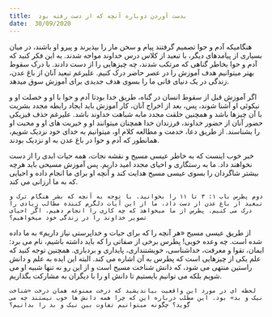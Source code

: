 ```yaml
---
title:  بدست آوردن دوباره آنچه که از دست رفته بود
date:  30/09/2020
---
```


هنگامیکه آدم و حوا تصمیم گرفتند پیام و سخن مار را بپذیرند و پیرو او باشند، در میان بسیاری از پیامدهای دیگر، با تبعید از کلاس درس خداوند مواجه شدند. به این فکر کنید که آدم و حوا بخاطر گناهی که مرتکب شدند، چه چیزهایی را از دست دادند. با درک سقوط بهتر میتوانیم هدف آموزش  را در عصر حاضر درک کنیم. علیرغم تبعید آنان از باغ عدن، زندگی در یک دنیای فانی ما را بسوی هدف جدیدی برای آموزش سوق میدهد.

اگر آموزش قبل از سقوط انسان در گناه، طریق خدا بودتا آدم و حوا با او و خصلت او و نیکوئی او آشنا شوند، پس، بعد از اخراج آنان، کار آموزش باید ایجاد رابطه مجدد بشریت با آن چیزها باشد و همچنین خلقت مجدد مابه شباهت خداوند باشد. علیرغم حذف فیزیکی حضور آنان از حضور خداوند، فرزندان خدا همچنان میتوانند او و خیریت های او و محبت او را بشناسند. از طریق دعا، خدمت و مطالعه کلام او، میتوانیم به خدای خود نزدیک شویم، همانطور که آدم و حوا در باغ عدن به او نزدیک بودند.

خبر خوب اینست که به خاطر عیسی مسیح و نقشه نجات، همه حیات ابدی را از دست نخواهند داد. ما به رستگاری و احیای مجدد امید داریم. پس آموزش مسیحی باید هرچه بیشتر شاگردان را بسوی عیسی  مسیح هدایت کند و آنچه او برای ما انجام داده و احیایی که به ما ارزانی می کند.

`دوم پطرس باب ۱: ۳ تا ۱۱ را بخوانید. با توجه به آنچه که بشر هنگام ترک و تبعید از باغ عدن از دست داد، ما از این آیات دلگرم کننده مطالب زیادی را درک می کنیم. پطرس از ما میخواهد که چه کاری را انجام دهیم، اگر احیای تصویر خداوند را در زندگی خود میخواهیم؟`

از طریق عیسی مسیح «هر آنچه را که برای حیات و خداپرستی نیاز داریم» به ما داده شده است. چه وعده خوبی! پطرس برخی از صفاتی را که باید داشته باشیم، نام می برد: ایمان، تقوا و معرفت، خداشناسی، خویشتنداری، پایداری و بردباری. همچنین توجه کنید که علم یکی از چیزهایی است که پطرس به آن اشاره می کند. البته این ایده به علم و دانش راستین منتهی می شود، که دانش شناخت مسیح است و از این رو نه تنها شبیه او می شویم بلکه می توانیم بایستیم تا دانش او را با دیگران به مشارکت بگذاریم.

`لحظه ای در مورد این واقعیت بیاندیشید که درخت ممنوعه همان درخت «شناخت نیک و بد» بود. این مطلب درباره این که چرا همه دانش ها خوب نیستند چه می گوید؟ چگونه میتوانیم تفاوت بین نیک و بد را بدانیم؟`